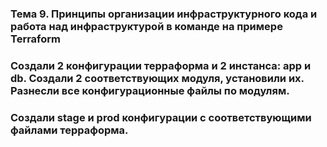 ### Тема 9. Принципы организации инфраструктурного кода и работа над инфраструктурой в команде на примере Terraform 
### Создали 2 конфигурации терраформа и 2 инстанса: app и db. Создали 2 соответствующих модуля, установили их. Разнесли все конфигурационные файлы по модулям.
### Создали stage и prod конфигурации с соответствующими файлами терраформа.
